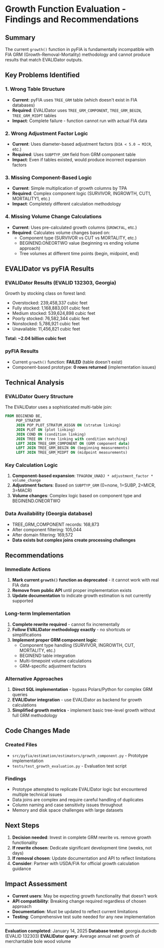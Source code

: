 # Growth Function Evaluation - Findings and Recommendations

## Summary

The current `growth()` function in pyFIA is fundamentally incompatible with FIA GRM (Growth-Removal-Mortality) methodology and cannot produce results that match EVALIDator outputs.

## Key Problems Identified

### 1. Wrong Table Structure
- **Current**: pyFIA uses `TREE_GRM` table (which doesn't exist in FIA databases)
- **Required**: EVALIDator uses `TREE_GRM_COMPONENT`, `TREE_GRM_BEGIN`, `TREE_GRM_MIDPT` tables
- **Impact**: Complete failure - function cannot run with actual FIA data

### 2. Wrong Adjustment Factor Logic
- **Current**: Uses diameter-based adjustment factors (`DIA < 5.0 → MICR`, etc.)
- **Required**: Uses `SUBPTYP_GRM` field from GRM component table
- **Impact**: Even if tables existed, would produce incorrect expansion factors

### 3. Missing Component-Based Logic
- **Current**: Simple multiplication of growth columns by TPA
- **Required**: Complex component logic (SURVIVOR, INGROWTH, CUT1, MORTALITY1, etc.)
- **Impact**: Completely different calculation methodology

### 4. Missing Volume Change Calculations
- **Current**: Uses pre-calculated growth columns (`GROWCFAL`, etc.)
- **Required**: Calculates volume changes based on:
  - Component type (SURVIVOR vs CUT vs MORTALITY, etc.)
  - BEGINEND.ONEORTWO value (beginning vs ending volume approach)
  - Tree volumes at different time points (begin, midpoint, end)

## EVALIDator vs pyFIA Results

### EVALIDator Results (EVALID 132303, Georgia)
Growth by stocking class on forest land:
- Overstocked: 239,458,337 cubic feet
- Fully stocked: 1,168,883,001 cubic feet
- Medium stocked: 539,624,898 cubic feet
- Poorly stocked: 76,582,344 cubic feet
- Nonstocked: 5,786,921 cubic feet
- Unavailable: 11,456,821 cubic feet

**Total: ~2.04 billion cubic feet**

### pyFIA Results
- Current `growth()` function: **FAILED** (table doesn't exist)
- Component-based prototype: **0 rows returned** (implementation issues)

## Technical Analysis

### EVALIDator Query Structure
The EVALIDator uses a sophisticated multi-table join:

```sql
FROM BEGINEND BE,
     POP_STRATUM
     JOIN POP_PLOT_STRATUM_ASSGN ON (stratum linking)
     JOIN PLOT ON (plot linking)
     JOIN COND ON (condition linking)
     JOIN TREE ON (tree linking with condition matching)
     LEFT JOIN TREE_GRM_COMPONENT ON (GRM component data)
     LEFT JOIN TREE_GRM_BEGIN ON (beginning measurements)
     LEFT JOIN TREE_GRM_MIDPT ON (midpoint measurements)
```

### Key Calculation Logic
1. **Component-based expansion**: `TPAGROW_UNADJ * adjustment_factor * volume_change`
2. **Adjustment factors**: Based on `SUBPTYP_GRM` (0=none, 1=SUBP, 2=MICR, 3=MACR)
3. **Volume changes**: Complex logic based on component type and BEGINEND.ONEORTWO

### Data Availability (Georgia database)
- TREE_GRM_COMPONENT records: 168,873
- After component filtering: 105,044
- After domain filtering: 169,572
- **Data exists but complex joins create processing challenges**

## Recommendations

### Immediate Actions
1. **Mark current `growth()` function as deprecated** - it cannot work with real FIA data
2. **Remove from public API** until proper implementation exists
3. **Update documentation** to indicate growth estimation is not currently supported

### Long-term Implementation
1. **Complete rewrite required** - cannot fix incrementally
2. **Follow EVALIDator methodology exactly** - no shortcuts or simplifications
3. **Implement proper GRM component logic**:
   - Component type handling (SURVIVOR, INGROWTH, CUT, MORTALITY, etc.)
   - BEGINEND table integration
   - Multi-timepoint volume calculations
   - GRM-specific adjustment factors

### Alternative Approaches
1. **Direct SQL implementation** - bypass Polars/Python for complex GRM queries
2. **EVALIDator integration** - use EVALIDator as backend for growth calculations
3. **Simplified growth metrics** - implement basic tree-level growth without full GRM methodology

## Code Changes Made

### Created Files
- `src/pyfia/estimation/estimators/growth_component.py` - Prototype implementation
- `tests/test_growth_evaluation.py` - Evaluation test script

### Findings
- Prototype attempted to replicate EVALIDator logic but encountered multiple technical issues
- Data joins are complex and require careful handling of duplicates
- Column naming and case sensitivity issues throughout
- Memory and disk space challenges with large datasets

## Next Steps

1. **Decision needed**: Invest in complete GRM rewrite vs. remove growth functionality
2. **If rewrite chosen**: Dedicate significant development time (weeks, not days)
3. **If removal chosen**: Update documentation and API to reflect limitations
4. **Consider**: Partner with USDA/FIA for official growth calculation guidance

## Impact Assessment

- **Current users**: May be expecting growth functionality that doesn't work
- **API compatibility**: Breaking change required regardless of chosen approach
- **Documentation**: Must be updated to reflect current limitations
- **Testing**: Comprehensive test suite needed for any new implementation

---

**Evaluation completed**: January 14, 2025
**Database tested**: georgia.duckdb (EVALID 132303)
**EVALIDator query**: Average annual net growth of merchantable bole wood volume
